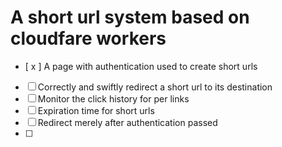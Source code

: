 # A short url system based on cloudfare workers

- [ x ] A page with authentication used to create short urls
- [ ] Correctly and swiftly redirect a short url to its destination
- [ ] Monitor the click history for per links
- [ ] Expiration time for short urls
- [ ] Redirect merely after authentication passed
- [ ]
